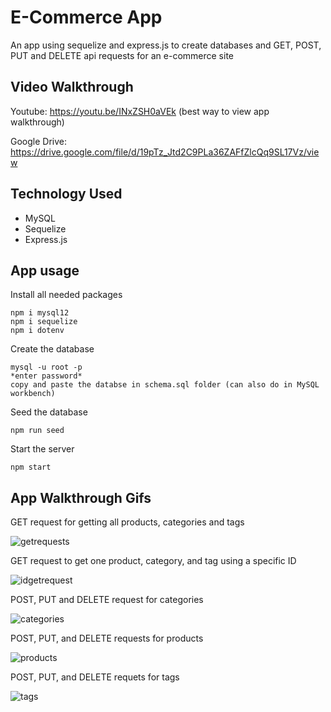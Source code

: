 # E-Commerce App

An app using sequelize and express.js to create databases and GET, POST, PUT and DELETE api requests for an e-commerce site


## Video Walkthrough
Youtube: https://youtu.be/INxZSH0aVEk   (best way to view app walkthrough)


Google Drive: https://drive.google.com/file/d/19pTz_Jtd2C9PLa36ZAFfZlcQq9SL17Vz/view


## Technology Used
* MySQL 
* Sequelize
* Express.js


## App usage
Install all needed packages 
```
npm i mysql12
npm i sequelize
npm i dotenv
```
Create the database
```
mysql -u root -p
*enter password*
copy and paste the databse in schema.sql folder (can also do in MySQL workbench)
```
Seed the database 
```
npm run seed
```

Start the server   
```
npm start
```


## App Walkthrough Gifs

GET request for getting all products, categories and tags

![getrequests](./assets/getgif.gif)



GET request to get one product, category, and tag using a specific ID

![idgetrequest](./assets/id.gif)


POST, PUT and DELETE request for categories

![categories](./assets/categories.gif)


POST, PUT, and DELETE requests for products

![products](./assets/products.gif)


POST, PUT, and DELETE requets for tags

![tags](./assets/tags.gif)
